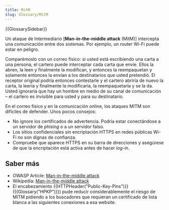 ```yaml
---
title: MitM
slug: Glossary/MitM
---
```


{{GlossarySidebar}}

Un ataque de Intermediario \[**Man-in-the-middle attack** (MitM)] intercepta una comunicación entre dos sistemas. Por ejemplo, un router Wi-Fi puede estar en peligro.

Comparémoslo con un correo físico: si usted está escribiendo una carta a una persona, el cartero puede interceptar cada carta que envíe. Ellos la abren, la leen y finalmente la modifican, y entonces la reempaquetan y solamente entonces la envían a los destinatarios que usted pretendió. El receptor original podría entonces contestarle y el cartero abriría de nuevo la carta, la leería y finalmente la modificaria, la reempaquetaría y se la da. Usted ignoraría que hay un hombre en medio de su canal de comunicación – el cartero es invisible para usted y para su destinatario.

En el correo físico y en la comunicación online, los ataques MITM son difíciles de defender. Unos pocos consejos:

- No ignore los certificados de advertencia. Podría estar conectándose a un servidor de _phising_ o a un servidor falso.
- Los sitios confidenciales sin encriptación HTTPS en redes públicas Wi-Fi no son dignas de confianza.
- Compruebe que aparece HTTPS en su barra de direcciones y asegúrese de que la encriptación está activa antes de hacer _log-in_.

## Saber más

- OWASP Article: [Man-in-the-middle attack](https://www.owasp.org/index.php/Man-in-the-middle_attack)
- Wikipedia: [Man-in-the-middle attack](https://en.wikipedia.org/wiki/Man-in-the-middle_attack)
- El encabezamiento {{HTTPHeader("Public-Key-Pins")}} ({{Glossary("HPKP")}}) pude reducir considerablemente el riesgo de MITM pidiendo a los buscadores que requieran un certificado de lista blanca a las siguientes conexiones a esa website.
